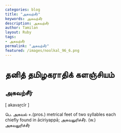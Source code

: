 ```yaml
---  
categories: blog  
title: "அகவற்சீர்"
keywords: அகவற்சீர்  
description: அகவற்சீர்
author: Tamilan  
layout: Ruby  
tags:     
- அகவற்சீர்
permalink: "அகவற்சீர்"  
featured: /images/noolkal_96_6.png  
--- 
```

# தனித் தமிழகராதிக் களஞ்சியம்
## அகவற்சீர்

[ akavaṟcīr ]  
  
பெ. அகவல் +.(pros.) metrical feet of two syllables each  
chiefly found in āciriyappā; அகவலுரிச்சீர். (w.)  
அகவலுரிச்சீர்